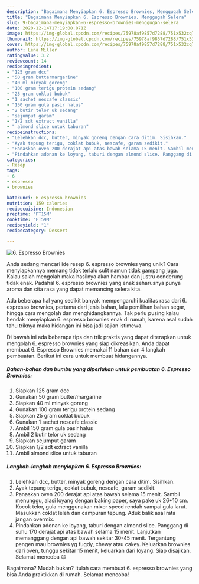 ```yaml
---
description: "Bagaimana Menyiapkan 6. Espresso Brownies, Menggugah Selera"
title: "Bagaimana Menyiapkan 6. Espresso Brownies, Menggugah Selera"
slug: 9-bagaimana-menyiapkan-6-espresso-brownies-menggugah-selera
date: 2020-12-14T17:19:08.871Z
image: https://img-global.cpcdn.com/recipes/75978af9857d7288/751x532cq70/6-espresso-brownies-foto-resep-utama.jpg
thumbnail: https://img-global.cpcdn.com/recipes/75978af9857d7288/751x532cq70/6-espresso-brownies-foto-resep-utama.jpg
cover: https://img-global.cpcdn.com/recipes/75978af9857d7288/751x532cq70/6-espresso-brownies-foto-resep-utama.jpg
author: Lena Miller
ratingvalue: 3.2
reviewcount: 14
recipeingredient:
- "125 gram dcc"
- "50 gram buttermargarine"
- "40 ml minyak goreng"
- "100 gram terigu protein sedang"
- "25 gram coklat bubuk"
- "1 sachet nescafe classic"
- "150 gram gula pasir halus"
- "2 butir telor uk sedang"
- "sejumput garam"
- "1/2 sdt extract vanilla"
- " almond slice untuk taburan"
recipeinstructions:
- "Lelehkan dcc, butter, minyak goreng dengan cara ditim. Sisihkan."
- "Ayak tepung terigu, coklat bubuk, nescafe, garam sedikit."
- "Panaskan oven 200 derajat api atas bawah selama 15 menit. Sambil menunggu, alasi loyang dengan baking paper, saya pake uk 26*10 cm. Kocok telor, gula menggunakan mixer speed rendah sampai gula larut. Masukkan coklat leleh dan campuran tepung. Aduk balik asal rata jangan overmix."
- "Pindahkan adonan ke loyang, taburi dengan almond slice. Panggang di suhu 170 derajat api atas bawah selama 15 menit. Lanjutkan memanggang dengan api bawah sekitar 30-45 menit. Tergantung pengen mau brownies yg fugdy, chewy atau cakey. Keluarkan brownies dari oven, tunggu sekitar 15 menit, keluarkan dari loyang. Siap disajikan. Selamat mencoba 😍"
categories:
- Resep
tags:
- 6
- espresso
- brownies

katakunci: 6 espresso brownies 
nutrition: 159 calories
recipecuisine: Indonesian
preptime: "PT15M"
cooktime: "PT59M"
recipeyield: "1"
recipecategory: Dessert

---
```



![6. Espresso Brownies](https://img-global.cpcdn.com/recipes/75978af9857d7288/751x532cq70/6-espresso-brownies-foto-resep-utama.jpg)

Anda sedang mencari ide resep 6. espresso brownies yang unik? Cara menyiapkannya memang tidak terlalu sulit namun tidak gampang juga. Kalau salah mengolah maka hasilnya akan hambar dan justru cenderung tidak enak. Padahal 6. espresso brownies yang enak seharusnya punya aroma dan cita rasa yang dapat memancing selera kita.

Ada beberapa hal yang sedikit banyak mempengaruhi kualitas rasa dari 6. espresso brownies, pertama dari jenis bahan, lalu pemilihan bahan segar, hingga cara mengolah dan menghidangkannya. Tak perlu pusing kalau hendak menyiapkan 6. espresso brownies enak di rumah, karena asal sudah tahu triknya maka hidangan ini bisa jadi sajian istimewa.




Di bawah ini ada beberapa tips dan trik praktis yang dapat diterapkan untuk mengolah 6. espresso brownies yang siap dikreasikan. Anda dapat membuat 6. Espresso Brownies memakai 11 bahan dan 4 langkah pembuatan. Berikut ini cara untuk membuat hidangannya.

<!--inarticleads1-->

##### Bahan-bahan dan bumbu yang diperlukan untuk pembuatan 6. Espresso Brownies:

1. Siapkan 125 gram dcc
1. Gunakan 50 gram butter/margarine
1. Siapkan 40 ml minyak goreng
1. Gunakan 100 gram terigu protein sedang
1. Siapkan 25 gram coklat bubuk
1. Gunakan 1 sachet nescafe classic
1. Ambil 150 gram gula pasir halus
1. Ambil 2 butir telor uk sedang
1. Siapkan sejumput garam
1. Siapkan 1/2 sdt extract vanilla
1. Ambil  almond slice untuk taburan




<!--inarticleads2-->

##### Langkah-langkah menyiapkan 6. Espresso Brownies:

1. Lelehkan dcc, butter, minyak goreng dengan cara ditim. Sisihkan.
1. Ayak tepung terigu, coklat bubuk, nescafe, garam sedikit.
1. Panaskan oven 200 derajat api atas bawah selama 15 menit. Sambil menunggu, alasi loyang dengan baking paper, saya pake uk 26*10 cm. Kocok telor, gula menggunakan mixer speed rendah sampai gula larut. Masukkan coklat leleh dan campuran tepung. Aduk balik asal rata jangan overmix.
1. Pindahkan adonan ke loyang, taburi dengan almond slice. Panggang di suhu 170 derajat api atas bawah selama 15 menit. Lanjutkan memanggang dengan api bawah sekitar 30-45 menit. Tergantung pengen mau brownies yg fugdy, chewy atau cakey. Keluarkan brownies dari oven, tunggu sekitar 15 menit, keluarkan dari loyang. Siap disajikan. Selamat mencoba 😍




Bagaimana? Mudah bukan? Itulah cara membuat 6. espresso brownies yang bisa Anda praktikkan di rumah. Selamat mencoba!
